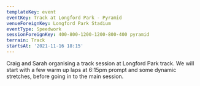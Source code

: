 ```yaml
---
templateKey: event
eventKey: Track at Longford Park - Pyramid
venueForeignKey: Longford Park Stadium
eventType: Speedwork
sessionForeignKey: 400-800-1200-1200-800-400 pyramid
terrain: Track
startsAt: '2021-11-16 18:15'
---
```

Craig and Sarah organising a track session at Longford Park track. We will start with a few 
warm up laps at 6:15pm prompt and some dynamic stretches, before going in to the main session.
